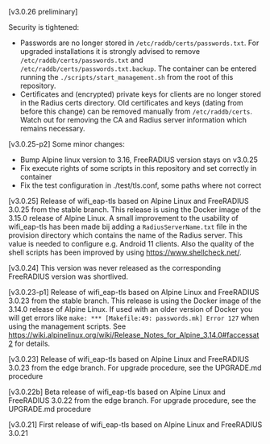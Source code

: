 [v3.0.26 preliminary]

Security is tightened:
- Passwords are no longer stored in `/etc/raddb/certs/passwords.txt`. For upgraded installations it is strongly advised to remove `/etc/raddb/certs/passwords.txt` and `/etc/raddb/certs/passwords.txt.backup`. The container can be entered running the `./scripts/start_management.sh` from the root of this repository.
- Certificates and (encrypted) private keys for clients are no longer stored in the Radius certs directory. Old certificates and keys (dating from before this change) can be removed manually from `/etc/raddb/certs`. Watch out for removing the CA and Radius server information which remains necessary.

[v3.0.25-p2]
Some minor changes:
- Bump Alpine linux version to 3.16, FreeRADIUS version stays on v3.0.25
- Fix execute rights of some scripts in this repository and set correctly in container
- Fix the test configuration in ./test/tls.conf, some paths where not correct

[v3.0.25]
Release of wifi_eap-tls based on Alpine Linux and FreeRADIUS 3.0.25 from the stable branch. This release is using the Docker image of the 3.15.0 release of Alpine Linux. A small improvement to the usability of wifi_eap-tls has been made bij adding a `RadiusServerName.txt` file in the provision directory which contains the name of the Radius server. This value is needed to configure e.g. Android 11 clients. Also the quality of the shell scripts has been improved by using https://www.shellcheck.net/. 

[v3.0.24]
This version was never released as the corresponding FreeRADIUS version was shortlived.

[v3.0.23-p1]
Release of wifi_eap-tls based on Alpine Linux and FreeRADIUS 3.0.23 from the stable branch. This release is using the Docker image of the 3.14.0 release of Alpine Linux. If used with an older version of Docker you will get errors like  `make: *** [Makefile:49: passwords.mk] Error 127` when using the management scripts. See https://wiki.alpinelinux.org/wiki/Release_Notes_for_Alpine_3.14.0#faccessat2 for details. 

[v3.0.23]
Release of wifi_eap-tls based on Alpine Linux and FreeRADIUS 3.0.23 from the edge branch. For upgrade procedure, see the UPGRADE.md procedure

[v3.0.22b]
Beta release of wifi_eap-tls based on Alpine Linux and FreeRADIUS 3.0.22 from the edge branch. For upgrade procedure, see the UPGRADE.md procedure

[v3.0.21]
First release of wifi_eap-tls based on Alpine Linux and FreeRADIUS 3.0.21


